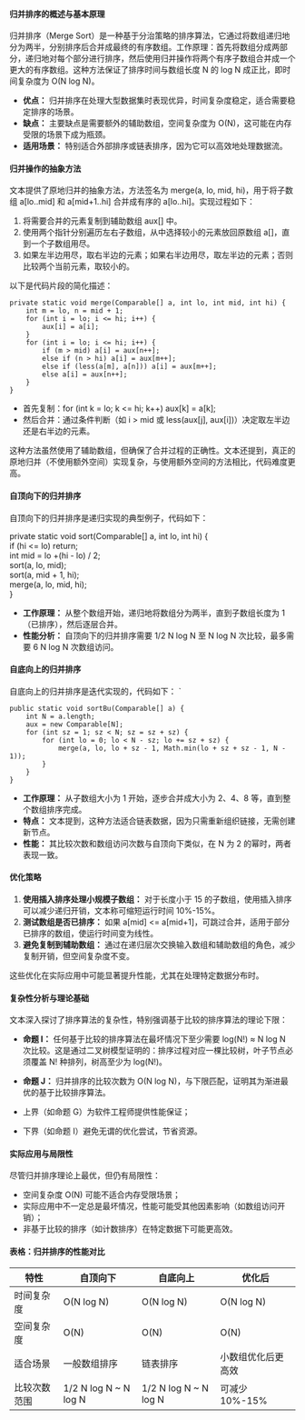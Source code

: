 
#### 归并排序的概述与基本原理

归并排序（Merge Sort）是一种基于分治策略的排序算法，它通过将数组递归地分为两半，分别排序后合并成最终的有序数组。工作原理：首先将数组分成两部分，递归地对每个部分进行排序，然后使用归并操作将两个有序子数组合并成一个更大的有序数组。这种方法保证了排序时间与数组长度 N 的 log N 成正比，即时间复杂度为 O(N log N)。

- **优点：** 归并排序在处理大型数据集时表现优异，时间复杂度稳定，适合需要稳定排序的场景。
- **缺点：** 主要缺点是需要额外的辅助数组，空间复杂度为 O(N)，这可能在内存受限的场景下成为瓶颈。
- **适用场景：** 特别适合外部排序或链表排序，因为它可以高效地处理数据流。

#### 归并操作的抽象方法

文本提供了原地归并的抽象方法，方法签名为 merge(a, lo, mid, hi)，用于将子数组 a[lo..mid] 和 a[mid+1..hi] 合并成有序的 a[lo..hi]。实现过程如下：

1. 将需要合并的元素复制到辅助数组 aux[] 中。
2. 使用两个指针分别遍历左右子数组，从中选择较小的元素放回原数组 a[]，直到一个子数组用尽。
3. 如果左半边用尽，取右半边的元素；如果右半边用尽，取左半边的元素；否则比较两个当前元素，取较小的。

以下是代码片段的简化描述：

```
private static void merge(Comparable[] a, int lo, int mid, int hi) {  
    int m = lo, n = mid + 1;  
    for (int i = lo; i <= hi; i++) {  
        aux[i] = a[i];  
    }  
    for (int i = lo; i <= hi; i++) {  
        if (m > mid) a[i] = aux[n++];  
        else if (n > hi) a[i] = aux[m++];  
        else if (less(a[m], a[n])) a[i] = aux[m++];  
        else a[i] = aux[n++];  
    }  
}
```

- 首先复制：for (int k = lo; k <= hi; k++) aux[k] = a[k];
- 然后合并：通过条件判断（如 i > mid 或 less(aux[j], aux[i])）决定取左半边还是右半边的元素。

这种方法虽然使用了辅助数组，但确保了合并过程的正确性。文本还提到，真正的原地归并（不使用额外空间）实现复杂，与使用额外空间的方法相比，代码难度更高。

#### 自顶向下的归并排序

自顶向下的归并排序是递归实现的典型例子，代码如下：

private static void sort(Comparable[] a, int lo, int hi) {  
    if (hi <= lo) return;  
    int mid = lo +(hi - lo) / 2;  
    sort(a, lo, mid);  
    sort(a, mid + 1, hi);  
    merge(a, lo, mid, hi);  
}

- **工作原理：** 从整个数组开始，递归地将数组分为两半，直到子数组长度为 1（已排序），然后逐层合并。
- **性能分析：** 自顶向下的归并排序需要 1/2 N log N 至 N log N 次比较，最多需要 6 N log N 次数组访问。

#### 自底向上的归并排序

自底向上的归并排序是迭代实现的，代码如下：
`
```
public static void sortBu(Comparable[] a) {  
    int N = a.length;  
    aux = new Comparable[N];  
    for (int sz = 1; sz < N; sz = sz + sz) {  
        for (int lo = 0; lo < N - sz; lo += sz + sz) {  
            merge(a, lo, lo + sz - 1, Math.min(lo + sz + sz - 1, N - 1));  
        }  
    }  
}
```

- **工作原理：** 从子数组大小为 1 开始，逐步合并成大小为 2、4、8 等，直到整个数组排序完成。
- **特点：** 文本提到，这种方法适合链表数据，因为只需重新组织链接，无需创建新节点。
- **性能：** 其比较次数和数组访问次数与自顶向下类似，在 N 为 2 的幂时，两者表现一致。

#### 优化策略


1. **使用插入排序处理小规模子数组：** 对于长度小于 15 的子数组，使用插入排序可以减少递归开销，文本称可缩短运行时间 10%-15%。
2. **测试数组是否已排序：** 如果 a[mid] <= a[mid+1]，可跳过合并，适用于部分已排序的数组，使运行时间变为线性。
3. **避免复制到辅助数组：** 通过在递归层次交换输入数组和辅助数组的角色，减少复制开销，但空间复杂度不变。

这些优化在实际应用中可能显著提升性能，尤其在处理特定数据分布时。

#### 复杂性分析与理论基础

文本深入探讨了排序算法的复杂性，特别强调基于比较的排序算法的理论下限：

- **命题 I：** 任何基于比较的排序算法在最坏情况下至少需要 log(N!) ≈ N log N 次比较。这是通过二叉树模型证明的：排序过程对应一棵比较树，叶子节点必须覆盖 N! 种排列，树高至少为 log(N!)。
- **命题 J：** 归并排序的比较次数为 O(N log N)，与下限匹配，证明其为渐进最优的基于比较排序算法。


- 上界（如命题 G）为软件工程师提供性能保证；
- 下界（如命题 I）避免无谓的优化尝试，节省资源。

#### 实际应用与局限性

尽管归并排序理论上最优，但仍有局限性：

- 空间复杂度 O(N) 可能不适合内存受限场景；
- 实际应用中不一定总是最坏情况，性能可能受其他因素影响（如数组访问开销）；
- 非基于比较的排序（如计数排序）在特定数据下可能更高效。

#### 表格：归并排序的性能对比

|**特性**|**自顶向下**|**自底向上**|**优化后**|
|---|---|---|---|
|时间复杂度|O(N log N)|O(N log N)|O(N log N)|
|空间复杂度|O(N)|O(N)|O(N)|
|适合场景|一般数组排序|链表排序|小数组优化后更高效|
|比较次数范围|1/2 N log N ~ N log N|1/2 N log N ~ N log N|可减少 10%-15%|